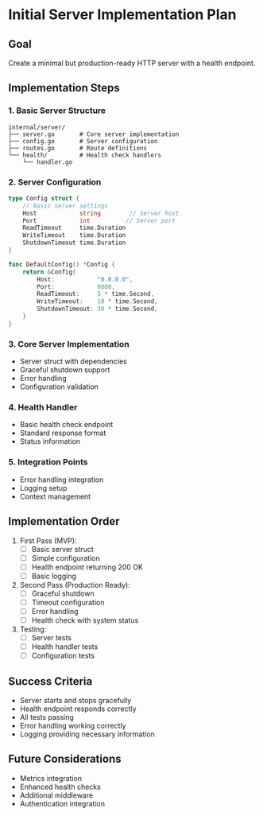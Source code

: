 # Initial Server Implementation Plan

## Goal
Create a minimal but production-ready HTTP server with a health endpoint.

## Implementation Steps

### 1. Basic Server Structure
```
internal/server/
├── server.go       # Core server implementation
├── config.go       # Server configuration
├── routes.go       # Route definitions
└── health/         # Health check handlers
    └── handler.go
```

### 2. Server Configuration
```go
type Config struct {
    // Basic server settings
    Host            string        // Server host
    Port            int          // Server port
    ReadTimeout     time.Duration
    WriteTimeout    time.Duration
    ShutdownTimeout time.Duration
}

func DefaultConfig() *Config {
    return &Config{
        Host:            "0.0.0.0",
        Port:            8080,
        ReadTimeout:     5 * time.Second,
        WriteTimeout:    10 * time.Second,
        ShutdownTimeout: 30 * time.Second,
    }
}
```

### 3. Core Server Implementation
- Server struct with dependencies
- Graceful shutdown support
- Error handling
- Configuration validation

### 4. Health Handler
- Basic health check endpoint
- Standard response format
- Status information

### 5. Integration Points
- Error handling integration
- Logging setup
- Context management

## Implementation Order

1. First Pass (MVP):
   - [ ] Basic server struct
   - [ ] Simple configuration
   - [ ] Health endpoint returning 200 OK
   - [ ] Basic logging

2. Second Pass (Production Ready):
   - [ ] Graceful shutdown
   - [ ] Timeout configuration
   - [ ] Error handling
   - [ ] Health check with system status

3. Testing:
   - [ ] Server tests
   - [ ] Health handler tests
   - [ ] Configuration tests

## Success Criteria
- Server starts and stops gracefully
- Health endpoint responds correctly
- All tests passing
- Error handling working correctly
- Logging providing necessary information

## Future Considerations
- Metrics integration
- Enhanced health checks
- Additional middleware
- Authentication integration